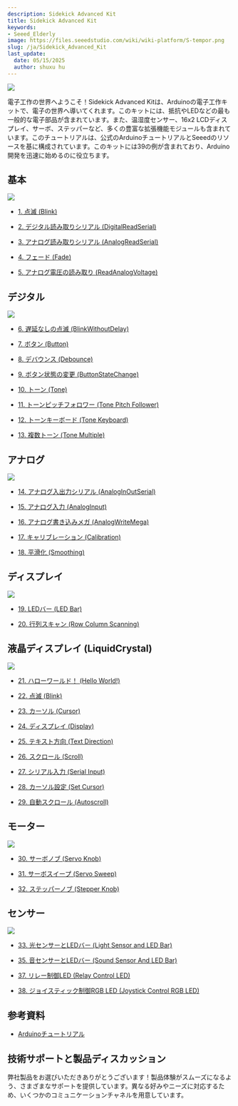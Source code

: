 ```yaml
---
description: Sidekick Advanced Kit
title: Sidekick Advanced Kit
keywords:
- Seeed_Elderly
image: https://files.seeedstudio.com/wiki/wiki-platform/S-tempor.png
slug: /ja/Sidekick_Advanced_Kit
last_update:
  date: 05/15/2025
  author: shuxu hu
---
```



![](https://files.seeedstudio.com/wiki/Sidekick_Advanced_Kit/img/SKP-0.jpg)

電子工作の世界へようこそ！Sidekick Advanced Kitは、Arduinoの電子工作キットで、電子の世界へ導いてくれます。このキットには、抵抗やLEDなどの最も一般的な電子部品が含まれています。また、温湿度センサー、16x2 LCDディスプレイ、サーボ、ステッパーなど、多くの豊富な拡張機能モジュールも含まれています。このチュートリアルは、公式のArduinoチュートリアルとSeeedのリソースを基に構成されています。このキットには39の例が含まれており、Arduino開発を迅速に始めるのに役立ちます。

## 基本

![](https://files.seeedstudio.com/wiki/Sidekick_Advanced_Kit/img/SKP-1.jpg)

*   [1. 点滅 (Blink)](https://arduino.cc/en/Tutorial/Blink)

*   [2. デジタル読み取りシリアル (DigitalReadSerial)](https://arduino.cc/en/Tutorial/DigitalReadSerial)

*   [3. アナログ読み取りシリアル (AnalogReadSerial)](https://arduino.cc/en/Tutorial/AnalogReadSerial)

*   [4. フェード (Fade)](https://arduino.cc/en/Tutorial/Fade)

*   [5. アナログ電圧の読み取り (ReadAnalogVoltage)](https://arduino.cc/en/Tutorial/ReadAnalogVoltage)

## デジタル

![](https://files.seeedstudio.com/wiki/Sidekick_Advanced_Kit/img/SKP-2.jpg)

*   [6. 遅延なしの点滅 (BlinkWithoutDelay)](https://arduino.cc/en/Tutorial/BlinkWithoutDelay)

*   [7. ボタン (Button)](https://arduino.cc/en/Tutorial/Button)

*   [8. デバウンス (Debounce)](https://arduino.cc/en/Tutorial/Debounce)

*   [9. ボタン状態の変更 (ButtonStateChange)](https://arduino.cc/en/Tutorial/ButtonStateChange)

*   [10. トーン (Tone)](https://arduino.cc/en/Tutorial/Tone)

*   [11. トーンピッチフォロワー (Tone Pitch Follower)](https://arduino.cc/en/Tutorial/Tone2)

*   [12. トーンキーボード (Tone Keyboard)](https://arduino.cc/en/Tutorial/Tone3)

*   [13. 複数トーン (Tone Multiple)](https://arduino.cc/en/Tutorial/Tone4)

## アナログ

![](https://files.seeedstudio.com/wiki/Sidekick_Advanced_Kit/img/SKP-3.jpg)

*   [14. アナログ入出力シリアル (AnalogInOutSerial)](https://arduino.cc/en/Tutorial/AnalogInOutSerial)

*   [15. アナログ入力 (AnalogInput)](https://arduino.cc/en/Tutorial/AnalogInput)

*   [16. アナログ書き込みメガ (AnalogWriteMega)](https://arduino.cc/en/Tutorial/AnalogWriteMega)

*   [17. キャリブレーション (Calibration)](https://arduino.cc/en/Tutorial/Calibration)

*   [18. 平滑化 (Smoothing)](https://arduino.cc/en/Tutorial/Smoothing)

## ディスプレイ

![](https://files.seeedstudio.com/wiki/Sidekick_Advanced_Kit/img/SKP-4.jpg)

*   [19. LEDバー (LED Bar)](https://arduino.cc/en/Tutorial/BarGraph)

*   [20. 行列スキャン (Row Column Scanning)](https://arduino.cc/en/Tutorial/RowColumnScanning)

## 液晶ディスプレイ (LiquidCrystal)

![](https://files.seeedstudio.com/wiki/Sidekick_Advanced_Kit/img/SKP-5.jpg)

*   [21. ハローワールド！ (Hello World!)](https://arduino.cc/en/Tutorial/LiquidCrystal)

*   [22. 点滅 (Blink)](https://arduino.cc/en/Tutorial/LiquidCrystalBlink)

*   [23. カーソル (Cursor)](https://arduino.cc/en/Tutorial/LiquidCrystalCursor)

*   [24. ディスプレイ (Display)](https://arduino.cc/en/Tutorial/LiquidCrystalDisplay)

*   [25. テキスト方向 (Text Direction)](https://arduino.cc/en/Tutorial/LiquidCrystalTextDirection)

*   [26. スクロール (Scroll)](https://arduino.cc/en/Tutorial/LiquidCrystalScroll)

*   [27. シリアル入力 (Serial Input)](https://arduino.cc/en/Tutorial/LiquidCrystalSerial)

*   [28. カーソル設定 (Set Cursor)](https://arduino.cc/en/Tutorial/LiquidCrystalSetCursor)

*   [29. 自動スクロール (Autoscroll)](https://arduino.cc/en/Tutorial/LiquidCrystalAutoscroll)

## モーター

![](https://files.seeedstudio.com/wiki/Sidekick_Advanced_Kit/img/SKP-6.jpg)

*   [30. サーボノブ (Servo Knob)](https://arduino.cc/en/Tutorial/Knob)

*   [31. サーボスイープ (Servo Sweep)](https://arduino.cc/en/Tutorial/Sweep)

*   [32. ステッパーノブ (Stepper Knob)](https://arduino.cc/en/Tutorial/MotorKnob)

## センサー

![](https://files.seeedstudio.com/wiki/Sidekick_Advanced_Kit/img/SKP-7.jpg)

*   [33. 光センサーとLEDバー (Light Sensor and LED Bar)](https://seeeddoc.github.io/Light_Sensor_and_LED_Bar/)

*   [35. 音センサーとLEDバー (Sound Sensor And LED Bar)](https://seeeddoc.github.io/Sound_Sensor_And_LED_Bar/)

*   [37. リレー制御LED (Relay Control LED)](https://seeeddoc.github.io/Relay_Control_LED/)

*   [38. ジョイスティック制御RGB LED (Joystick Control RGB LED)](https://seeeddoc.github.io/Joystick_Control_RGB_Led/)

## 参考資料

*   [Arduinoチュートリアル](https://arduino.cc/en/Tutorial/HomePage)

## 技術サポートと製品ディスカッション

弊社製品をお選びいただきありがとうございます！製品体験がスムーズになるよう、さまざまなサポートを提供しています。異なる好みやニーズに対応するため、いくつかのコミュニケーションチャネルを用意しています。

<div class="button_tech_support_container">
<a href="https://forum.seeedstudio.com/" class="button_forum"></a> 
<a href="https://www.seeedstudio.com/contacts" class="button_email"></a>
</div>

<div class="button_tech_support_container">
<a href="https://discord.gg/eWkprNDMU7" class="button_discord"></a> 
<a href="https://github.com/Seeed-Studio/wiki-documents/discussions/69" class="button_discussion"></a>
</div>
